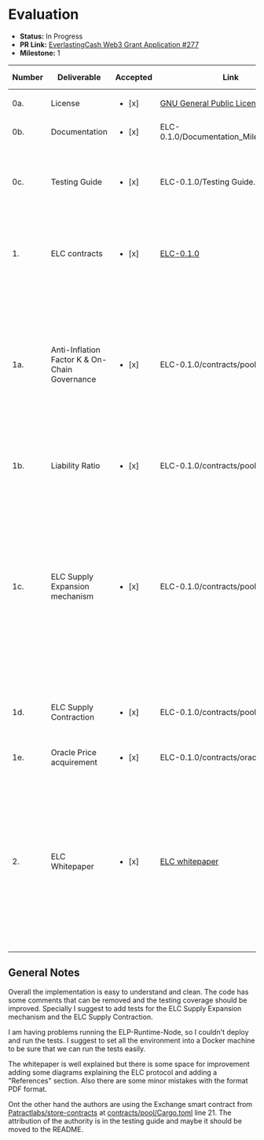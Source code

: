# Evaluation
- **Status:** In Progress
- **PR Link:** [EverlastingCash Web3 Grant Application #277](https://github.com/w3f/Open-Grants-Program/pull/277)
- **Milestone:** 1

| Number | Deliverable | Accepted | Link | Evaluation Notes |
| ------ | ----------- | -------- | ---- |----------------- |
| 0a. | License |<ul><li>[x] </li></ul>| [GNU General Public License v3.0](https://github.com/CycanTech/ELC/blob/main/LICENSE)| Correct license |
| 0b. | Documentation |<ul><li>[x] </li></ul>|ELC-0.1.0/Documentation_Milestone_1.md| Ok|
| 0c. | Testing Guide |<ul><li>[x] </li></ul>|ELC-0.1.0/Testing Guide.md| I suggest to add the testing environment into a Docker Machine|
| 1. | ELC contracts |<ul><li>[x] </li></ul>|[ELC-0.1.0](https://github.com/CycanTech/ELC/releases/tag/v0.1.0)| There are some warnings in compilation time that can be solved|
| 1a. | Anti-Inflation Factor K & On-Chain Governance |<ul><li>[x] </li></ul>|ELC-0.1.0/contracts/pool/lib.rs| Line 445 - 467. The function looks correct compared to the function explained in page 9. Please remove the code that you have commented|
| 1b. | Liability Ratio |<ul><li>[x] </li></ul>|ELC-0.1.0/contracts/pool/lib.rs| Line 471 - 483. The function looks correct|
| 1c. | ELC Supply Expansion mechanism |<ul><li>[x] </li></ul>|ELC-0.1.0/contracts/pool/lib.rs| Line 277 - 364. I saw some repeated code in this function with the contraction function. It would be great to encapsulate that repeated part. Some unit tests should be added to this part  |
| 1d. | ELC Supply Contraction |<ul><li>[x] </li></ul>|ELC-0.1.0/contracts/pool/lib.rs|Line 368 - 440. Same as ELC Supply Expansion Mechanism |
| 1e. | Oracle Price acquirement |<ul><li>[x] </li></ul>|ELC-0.1.0/contracts/oracle/lib.rs|  (Line 43-46) Correct|
| 2.  | ELC Whitepaper |<ul><li>[x] </li></ul>|[ELC whitepaper](https://github.com/CycanTech/ELC/blob/main/ELC_Whitepaper.pdf)| The PDF cannot be seen properly (check page 5). There are some format errors. It would be great to add some diagrams in the explanation of the ELC protocol|

## General Notes

Overall the implementation is easy to understand and clean. The code has some comments that can be removed and the testing coverage should be improved. Specially I suggest to add tests for the ELC Supply Expansion mechanism and the ELC Supply Contraction.

I am having problems running the ELP-Runtime-Node, so I couldn't deploy and run the tests. I suggest to set all the environment into a Docker machine to be sure that we can run the tests easily.

The whitepaper is well explained but there is some space for improvement adding some diagrams explaining the ELC protocol and adding a "References" section. Also there are some minor mistakes with the format PDF format.

Ont the other hand the authors are using the Exchange smart contract from [Patractlabs/store-contracts](https://github.com/patractlabs/store-contracts) at [contracts/pool/Cargo.toml](https://github.com/CycanTech/ELC/blob/main/contracts/pool/Cargo.toml) line 21. The attribution of the authority is in the testing guide and maybe it should be moved to the README.
